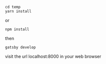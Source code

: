     cd temp
    yarn install 

or 

    npm install

then

    gatsby develop
    
visit the url localhost:8000 in your web browser
